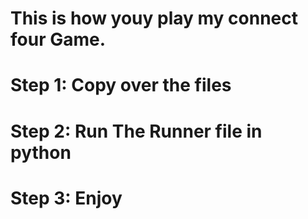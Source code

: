 # This is how youy play my connect four Game.

# Step 1: Copy over the files
# Step 2: Run The Runner file in python
# Step 3: Enjoy
